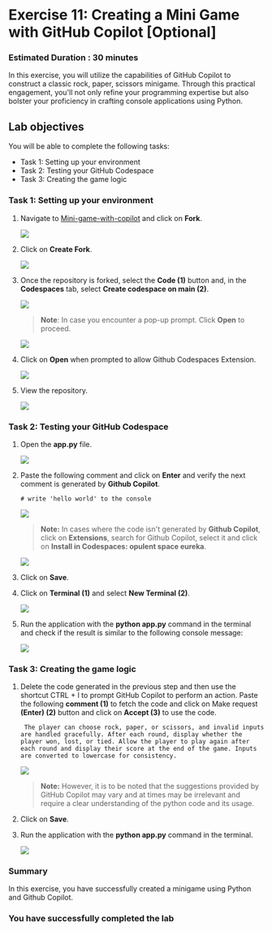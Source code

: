 # Exercise 11: Creating a Mini Game with GitHub Copilot [Optional]

### Estimated Duration : 30 minutes

In this exercise, you will utilize the capabilities of GitHub Copilot to construct a classic rock, paper, scissors minigame. Through this practical engagement, you'll not only refine your programming expertise but also bolster your proficiency in crafting console applications using Python.

## Lab objectives

You will be able to complete the following tasks:

- Task 1: Setting up your environment
- Task 2: Testing your GitHub Codespace
- Task 3: Creating the game logic

### Task 1: Setting up your environment

1. Navigate to [Mini-game-with-copilot](https://github.com/MicrosoftDocs/mslearn-challenge-project-create-mini-game-with-copilot) and click on **Fork**.

   ![](../media/vs2.png)

1. Click on **Create Fork**.

   ![](../media/vs20.png)

1. Once the repository is forked, select the **Code (1)** button and, in the **Codespaces** tab, select **Create codespace on main (2)**.

   ![](../media/vs6.png)

      >**Note**: In case you encounter a pop-up prompt. Click **Open** to proceed.

      ![](../media/vs7.png)

1. Click on **Open** when prompted to allow Github Codespaces Extension.

   ![](../media/vs25.png)
   
1. View the repository.

   ![](../media/vs11.png)

### Task 2: Testing your GitHub Codespace

1. Open the **app.py** file.

   ![](../media/vs19.png)

1. Paste the following comment and click on **Enter** and verify the next comment is generated by **Github Copilot**.

   ```
   # write 'hello world' to the console
   ```

   ![](../media/vs14.png)
   
      >**Note:** In cases where the code isn't generated by **Github Copilot**, click on **Extensions**, search for Github Copilot, select it and click on **Install in Codespaces: opulent space eureka**.

      ![](../media/vs13.png)

1. Click on **Save**.
   
1. Click on **Terminal (1)** and select **New Terminal (2)**.

   ![](../media/vs15.png)

1. Run the application with the **python app.py** command in the terminal and check if the result is similar to the following console message:

   ![](../media/vs16.png)


### Task 3: Creating the game logic

1. Delete the code generated in the previous step and then use the shortcut CTRL + I to prompt GitHub Copilot to perform an action. Paste the following **comment (1)** to fetch the code and click on Make request **(Enter) (2)** button and click on **Accept (3)** to use the code.
   
   ```
    The player can choose rock, paper, or scissors, and invalid inputs are handled gracefully. After each round, display whether the player won, lost, or tied. Allow the player to play again after each round and display their score at the end of the game. Inputs are converted to lowercase for consistency.
   ```

   ![](../media/10-1.png)

      >**Note:** However, it is to be noted that the suggestions provided by GitHub Copilot may vary and at times may be irrelevant and require a clear understanding of the python code and its usage.

1. Click on **Save**.

1. Run the application with the **python app.py** command in the terminal.

   ![](../media/vs17.png)

### Summary

In this exercise, you have successfully created a minigame using Python and Github Copilot.

### You have successfully completed the lab
